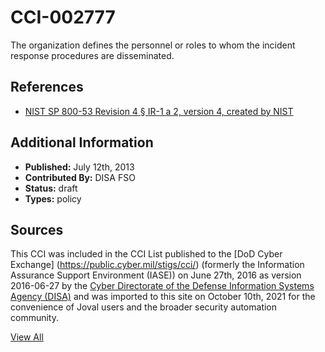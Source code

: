 # CCI-002777

The organization defines the personnel or roles to whom the incident response procedures are disseminated.

## References ##

* [NIST SP 800-53 Revision 4 § IR-1 a 2, version 4, created by NIST](http://csrc.nist.gov/publications/PubsSPs.html)


## Additional Information ##

* **Published:** July 12th, 2013
* **Contributed By:** DISA FSO
* **Status:** draft
* **Types:** policy

## Sources ##

This CCI was included in the CCI List published to the [DoD Cyber Exchange]
(https://public.cyber.mil/stigs/cci/) (formerly the Information Assurance Support Environment
(IASE)) on June 27th, 2016 as version 2016-06-27 by the [Cyber Directorate of the Defense 
Information Systems Agency (DISA)](https://public.cyber.mil/about-cyber/) and was imported to 
this site on October 10th, 2021 for the convenience of Joval users and the broader security automation community.

[View All](../README.md)
